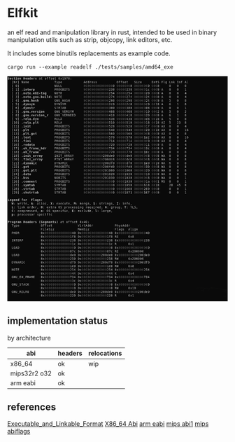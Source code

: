 Elfkit
=========

an elf read and manipulation library in rust,
intended to be used in binary manipulation utils such as strip, objcopy, link editors, etc.

It includes some binutils replacements as example code.

```
cargo run --example readelf ./tests/samples/amd64_exe
```

![screenshot](/examples/readelf-screenshot.png?raw=true)


implementation status
---------------------

by architecture

| abi          | headers | relocations | 
|--------------|---------|-------------|
| x86_64       | ok      | wip         |
| mips32r2 o32 | ok      |             |
| arm eabi     | ok      |             |


references
---------------------
[Executable_and_Linkable_Format](https://en.wikipedia.org/wiki/Executable_and_Linkable_Format)
[X86_64 Abi](https://software.intel.com/sites/default/files/article/402129/mpx-linux64-abi.pdf)
[arm eabi](http://infocenter.arm.com/help/topic/com.arm.doc.ihi0044f/IHI0044F_aaelf.pdf)
[mips abi1](https://dmz-portal.imgtec.com/wiki/MIPS_ABI_Project)
[mips abiflags](https://dmz-portal.imgtec.com/wiki/MIPS_O32_ABI_-_FR0_and_FR1_Interlinking)
